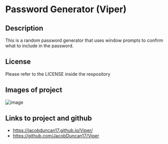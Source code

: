 # Password Generator (Viper)

## Description
This is a random password generator that uses window prompts to confirm what to include in the password.

## License
Please refer to the LICENSE inside the respository

## Images of project
![image](https://user-images.githubusercontent.com/35705498/212782195-b57c025c-6c57-4093-804c-93da56c69114.png)

## Links to project and github
* https://jacobduncan17.github.io/Viper/
* https://github.com/JacobDuncan17/Viper
